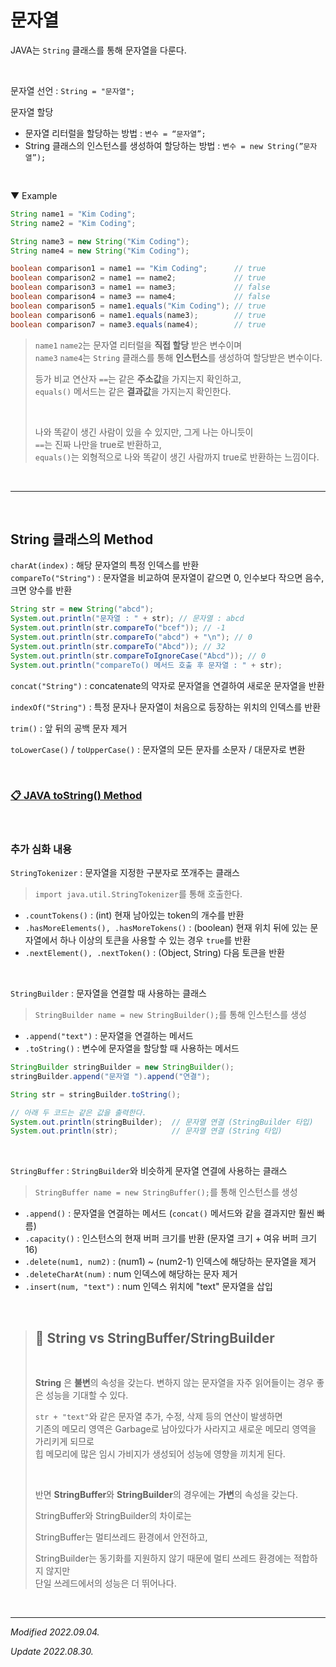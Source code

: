 # 문자열

JAVA는 ```String``` 클래스를 통해 문자열을 다룬다.

<br>

문자열 선언 : ```String = "문자열";```  

문자열 할당
- 문자열 리터럴을 할당하는 방법 : ```변수 = “문자열”;```  
- String 클래스의 인스턴스를 생성하여 할당하는 방법 : ```변수 = new String(”문자열”);```

<br>

▼ Example

```java
String name1 = "Kim Coding";
String name2 = "Kim Coding";

String name3 = new String("Kim Coding");
String name4 = new String("Kim Coding");

boolean comparison1 = name1 == "Kim Coding";      // true
boolean comparison2 = name1 == name2;             // true
boolean comparison3 = name1 == name3;             // false
boolean comparison4 = name3 == name4;             // false
boolean comparison5 = name1.equals("Kim Coding"); // true
boolean comparison6 = name1.equals(name3);        // true
boolean comparison7 = name3.equals(name4);        // true
```

> ```name1``` ```name2```는 문자열 리터럴을 **직접 할당** 받은 변수이며  
> ```name3``` ```name4```는 ```String``` 클래스를 통해 **인스턴스**를 생성하여 할당받은 변수이다.
> 
> 등가 비교 연산자 ```==```는 같은 **주소값**을 가지는지 확인하고,  
> ```equals()``` 메서드는 같은 **결과값**을 가지는지 확인한다.
>
> <br>
>
> 나와 똑같이 생긴 사람이 있을 수 있지만, 그게 나는 아니듯이  
> ```==```는 진짜 나만을 true로 반환하고,   
> ```equals()```는 외형적으로 나와 똑같이 생긴 사람까지 true로 반환하는 느낌이다.

<br>

***

<br>

## String 클래스의 Method

```charAt(index)``` : 해당 문자열의 특정 인덱스를 반환  
```compareTo("String")``` : 문자열을 비교하여 문자열이 같으면 0, 인수보다 작으면 음수, 크면 양수를 반환
```java
String str = new String("abcd");
System.out.println("문자열 : " + str); // 문자열 : abcd
System.out.println(str.compareTo("bcef")); // -1
System.out.println(str.compareTo("abcd") + "\n"); // 0
System.out.println(str.compareTo("Abcd")); // 32
System.out.println(str.compareToIgnoreCase("Abcd")); // 0
System.out.println("compareTo() 메서드 호출 후 문자열 : " + str); 
```

```concat("String")``` : concatenate의 약자로 문자열을 연결하여 새로운 문자열을 반환

```indexOf("String")``` : 특정 문자나 문자열이 처음으로 등장하는 위치의 인덱스를 반환

```trim()``` : 앞 뒤의 공백 문자 제거

```toLowerCase()``` / ```toUpperCase()``` : 문자열의 모든 문자를 소문자 / 대문자로 변환

<br>

### [📋 **JAVA toString() Method**](https://www.javatpoint.com/understanding-toString()-method)

<br>


### 추가 심화 내용

```StringTokenizer``` : 문자열을 지정한 구분자로 쪼개주는 클래스
> ```import java.util.StringTokenizer```를 통해 호출한다.
- ```.countTokens()``` : (int) 현재 남아있는 token의 개수를 반환
- ```.hasMoreElements(), .hasMoreTokens()``` : (boolean) 현재 위치 뒤에 있는 문자열에서 하나 이상의 토큰을 사용할 수 있는 경우 ```true```를 반환
- ```.nextElement(), .nextToken()``` : (Object, String) 다음 토큰을 반환

<br>

```StringBuilder``` : 문자열을 연결할 때 사용하는 클래스   
> ```StringBuilder name = new StringBuilder();```를 통해 인스턴스를 생성
- ```.append("text")``` : 문자열을 연결하는 메서드
- ```.toString()``` : 변수에 문자열을 할당할 때 사용하는 메서드

```java
StringBuilder stringBuilder = new StringBuilder();
stringBuilder.append("문자열 ").append("연결");

String str = stringBuilder.toString();

// 아래 두 코드는 같은 값을 출력한다.
System.out.println(stringBuilder);  // 문자열 연결 (StringBuilder 타입)
System.out.println(str);            // 문자열 연결 (String 타입)
```

<br>

```StringBuffer``` : ```StringBuilder```와 비슷하게 문자열 연결에 사용하는 클래스
> ```StringBuffer name = new StringBuffer();```를 통해 인스턴스를 생성
- ```.append()``` : 문자열을 연결하는 메서드 (```concat()``` 메서드와 같을 결과지만 훨씬 빠름)
- ```.capacity()``` : 인스턴스의 현재 버퍼 크기를 반환 (문자열 크기 + 여유 버퍼 크기 16)
- ```.delete(num1, num2)``` : (num1) ~ (num2-1) 인덱스에 해당하는 문자열을 제거
- ```.deleteCharAt(num)``` : num 인덱스에 해당하는 문자 제거
- ```.insert(num, "text")``` : num 인덱스 위치에 "text" 문자열을 삽입

<br>

> ## 🔸 **String vs StringBuffer/StringBuilder**
> 
><br>
>
> **String** 은 **불변**의 속성을 갖는다. 변하지 않는 문자열을 자주 읽어들이는 경우 좋은 성능을 기대할 수 있다.  
> 
> ```str + "text"```와 같은 문자열 추가, 수정, 삭제 등의 연산이 발생하면  
> 기존의 메모리 영역은 Garbage로 남아있다가 사라지고 새로운 메모리 영역을 가리키게 되므로  
> 힙 메모리에 많은 임시 가비지가 생성되어 성능에 영향을 끼치게 된다.
> 
> <br>
> 
> 반면 **StringBuffer**와 **StringBuilder**의 경우에는 **가변**의 속성을 갖는다.  
> 
> StringBuffer와 StringBuilder의 차이로는  
> 
> StringBuffer는 멀티쓰레드 환경에서 안전하고,  
> 
> StringBuilder는 동기화를 지원하지 않기 때문에 멀티 쓰레드 환경에는 적합하지 않지만  
> 단일 쓰레드에서의 성능은 더 뛰어나다.

<br>

***

_Modified 2022.09.04._

_Update 2022.08.30._